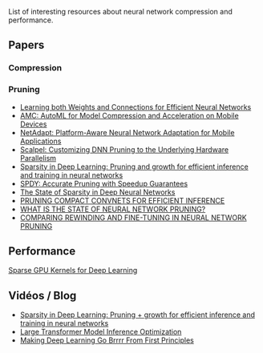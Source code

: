 List of interesting resources about neural network compression and performance.  

## Papers

### Compression

### Pruning
- [Learning both Weights and Connections for Efficient
Neural Networks](https://arxiv.org/pdf/1506.02626.pdf)
- [AMC: AutoML for Model Compression
and Acceleration on Mobile Devices](https://arxiv.org/pdf/1802.03494.pdf)
- [NetAdapt: Platform-Aware Neural Network
Adaptation for Mobile Applications](https://arxiv.org/pdf/1804.03230.pdf)
- [Scalpel: Customizing DNN Pruning to the Underlying
Hardware Parallelism](https://cgi.luddy.indiana.edu/~lukefahr/papers/jiecaoyu_isca17.pdf)
- [Sparsity in Deep Learning: Pruning and growth for efficient inference and training in neural networks](https://dl.acm.org/doi/pdf/10.5555/3546258.3546499)
- [SPDY: Accurate Pruning with Speedup Guarantees](https://arxiv.org/pdf/2201.13096.pdf)
- [The State of Sparsity in Deep Neural Networks](https://arxiv.org/pdf/1902.09574.pdf)
- [PRUNING COMPACT CONVNETS FOR EFFICIENT INFERENCE](https://arxiv.org/pdf/2301.04502.pdf)
- [WHAT IS THE STATE OF NEURAL NETWORK PRUNING?](https://arxiv.org/pdf/2003.03033.pdf)
- [COMPARING REWINDING AND FINE-TUNING
IN NEURAL NETWORK PRUNING](https://arxiv.org/pdf/2003.02389.pdf)

## Performance
[Sparse GPU Kernels for Deep Learning](https://arxiv.org/pdf/2006.10901.pdf)

## Vidéos / Blog
- [Sparsity in Deep Learning: Pruning + growth for efficient inference and training in neural networks](https://www.youtube.com/watch?v=H7-p3OWPpEI)
- [Large Transformer Model Inference Optimization](https://lilianweng.github.io/posts/2023-01-10-inference-optimization/)
- [Making Deep Learning Go Brrrr From First Principles](https://horace.io/brrr_intro.html)